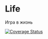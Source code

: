# Life
Игра в жизнь

[![Coverage Status](https://coveralls.io/repos/github/Korolevskiy/Life/badge.svg?branch=master)](https://coveralls.io/github/Korolevskiy/Life?branch=master)
